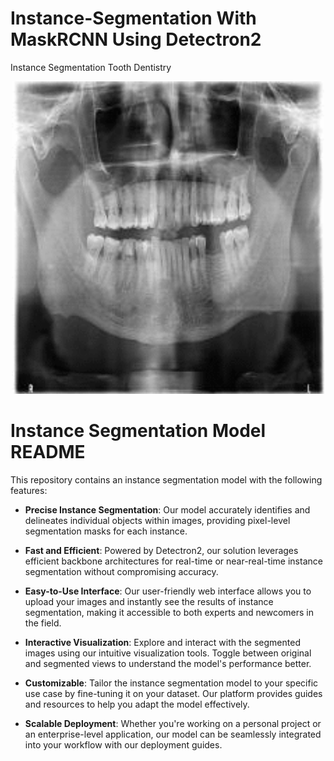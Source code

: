 # Instance-Segmentation With MaskRCNN Using Detectron2
Instance Segmentation Tooth Dentistry



<div align="center">
    <img src="https://github.com/ELSOUDY2030/Instance-Segmentation/blob/main/img/gifmaker_me.gif" width="500" height="500">
</div>

# Instance Segmentation Model README

This repository contains an instance segmentation model with the following features:

- **Precise Instance Segmentation**: Our model accurately identifies and delineates individual objects within images, providing pixel-level segmentation masks for each instance.

- **Fast and Efficient**: Powered by Detectron2, our solution leverages efficient backbone architectures for real-time or near-real-time instance segmentation without compromising accuracy.

- **Easy-to-Use Interface**: Our user-friendly web interface allows you to upload your images and instantly see the results of instance segmentation, making it accessible to both experts and newcomers in the field.

- **Interactive Visualization**: Explore and interact with the segmented images using our intuitive visualization tools. Toggle between original and segmented views to understand the model's performance better.

- **Customizable**: Tailor the instance segmentation model to your specific use case by fine-tuning it on your dataset. Our platform provides guides and resources to help you adapt the model effectively.

- **Scalable Deployment**: Whether you're working on a personal project or an enterprise-level application, our model can be seamlessly integrated into your workflow with our deployment guides.
